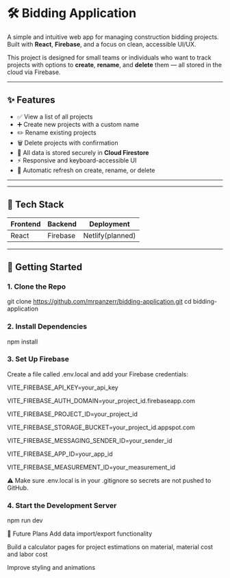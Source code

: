 # 🛠️ Bidding Application

A simple and intuitive web app for managing construction bidding projects. Built with **React**, **Firebase**, and a focus on clean, accessible UI/UX.

This project is designed for small teams or individuals who want to track projects with options to **create**, **rename**, and **delete** them — all stored in the cloud via Firebase.

---

## ✨ Features

- ✅ View a list of all projects
- ➕ Create new projects with a custom name
- ✏️ Rename existing projects
- 🗑️ Delete projects with confirmation
- 🔐 All data is stored securely in **Cloud Firestore**
- ⚡ Responsive and keyboard-accessible UI
- 🔁 Automatic refresh on create, rename, or delete

---

<!-- ## 📸 Preview 

![screenshot of app](./screenshot.png) <!-- Add this later when you have a screenshot -->

---

## 🧠 Tech Stack

| Frontend | Backend  |   Deployment    |
|----------|----------|-----------------|
| React    | Firebase | Netlify(planned)|

---

## 🚀 Getting Started

### 1. Clone the Repo

git clone https://github.com/mrpanzerr/bidding-application.git
cd bidding-application

### 2. Install Dependencies
npm install

### 3. Set Up Firebase
Create a file called .env.local and add your Firebase credentials:

VITE_FIREBASE_API_KEY=your_api_key

VITE_FIREBASE_AUTH_DOMAIN=your_project_id.firebaseapp.com

VITE_FIREBASE_PROJECT_ID=your_project_id

VITE_FIREBASE_STORAGE_BUCKET=your_project_id.appspot.com

VITE_FIREBASE_MESSAGING_SENDER_ID=your_sender_id

VITE_FIREBASE_APP_ID=your_app_id

VITE_FIREBASE_MEASUREMENT_ID=your_measurement_id

⚠️ Make sure .env.local is in your .gitignore so secrets are not pushed to GitHub.

### 4. Start the Development Server
npm run dev

📌 Future Plans
 Add data import/export functionality

 Build a calculator pages for project estimations on material, material cost and labor cost

 Improve styling and animations
